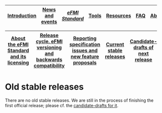 | [Introduction](../Introduction/index.md) | [News and events](.../News-and-events/index.md) | [_eFMI Standard_](../Specification/index.md) | [Tools](../Tools/index.md) | [Resources](../Resources/index.md) | [FAQ](../FAQ/index.md) | [About](../About/index.md) |
| ---------------------------------------- | ----------------------------------------------- | ------------------------------------------ | -------------------------- | ---------------------------------- | ---------------------- | -------------------------- |

| [About the eFMI Standard and its licensing](index.md) | [Release cycle, eFMI versioning and backwards compatibility](release-cycle.md) | [Reporting specification issues and new feature proposals](reporting-specification-issues-and-new-feature-proposals.md) | [Current stable releases](current-stable-releases.md) | [Candidate-drafts of next release](candidate-drafts-of-next-release.md) | [Old stable releases](old-stable-releases.md) |
| ----------------------- | ----------------------------------------------------------- | ------------------------------------------------------------ | ----------------------------------------------------- | ------------------------------------------------------------ | --------------------------------------------- |

# Old stable releases

There are no old stable releases. We are still in the process of finishing the first official release; please cf. the [candidate-drafts for it](candidate-drafts-of-next-release.md).